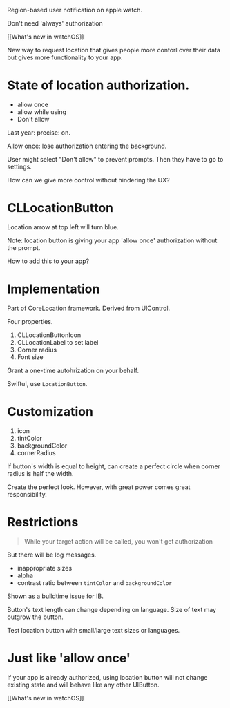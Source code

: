 Region-based user notification on apple watch.

Don't need 'always' authorization

[[What's new in watchOS]]

New way to request location that gives people more contorl over their data but gives more functionality to your app.

# State of location authorization.

* allow once
* allow while using
* Don't allow

Last year: precise: on.

Allow once: lose authorization entering the background.

User might select "Don't allow" to prevent prompts.  Then they have to go to settings.

How can we give more control without hindering the UX?

# CLLocationButton

Location arrow at top left will turn blue.

Note: location button is giving your app 'allow once' authorization without the prompt.

How to add this to your app?

# Implementation

Part of CoreLocation framework.  Derived from UIControl.

Four properties.

1.  CLLocationButtonIcon
2.  CLLocationLabel to set label
3.  Corner radius
4.  Font size

Grant a one-time autohrization on your behalf.

SwiftuI, use `LocationButton`.  

# Customization

1.  icon
2.  tintColor
3.  backgroundColor
4.  cornerRadius

If button's width is equal to height, can create a perfect circle when corner radius is half the width.

Create the perfect look.  However, with great power comes great responsibility.

# Restrictions

> While your target action will be called, you won't get authorization

But there will be log messages.

* inappropriate sizes
* alpha
* contrast ratio between `tintColor` and `backgroundColor`

Shown as a buildtime issue for IB.

Button's text length can change depending on language.  Size of text may outgrow the button.  

Test location button with small/large text sizes or languages.

# Just like 'allow once'

If your app is already authorized, using location button will not change existing state and will behave like any other UIButton.

[[What's new in watchOS]]



